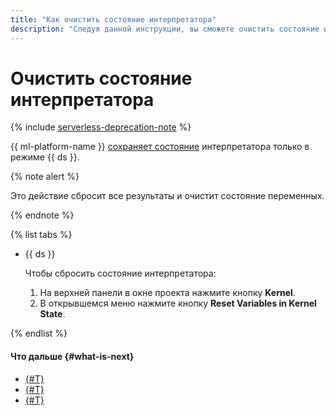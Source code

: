 ```yaml
---
title: "Как очистить состояние интерпретатора"
description: "Следуя данной инструкции, вы сможете очистить состояние интерпретатора."
---
```


# Очистить состояние интерпретатора

{% include [serverless-deprecation-note](../../../_includes/datasphere/serverless-deprecation-note.md) %}

{{ ml-platform-name }} [сохраняет состояние](../../concepts/save-state.md) интерпретатора только в режиме {{ ds }}.

{% note alert %}

Это действие сбросит все результаты и очистит состояние переменных.

{% endnote %}

{% list tabs %}

- {{ ds }}

    Чтобы сбросить состояние интерпретатора:

    1. На верхней панели в окне проекта нажмите кнопку **Kernel**.
    1. В открывшемся меню нажмите кнопку **Reset Variables in Kernel State**.

{% endlist %}

#### Что дальше {#what-is-next}

* [{#T}](install-dependencies.md)
* [{#T}](control-compute-resources.md)
* [{#T}](export.md)
